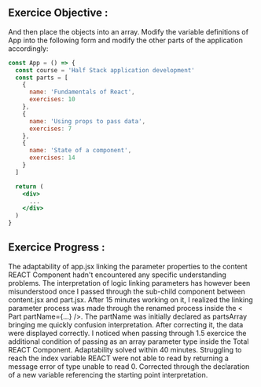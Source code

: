 ## Exercice Objective : 
And then place the objects into an array. Modify the variable definitions of App into the following form and modify the other parts of the application accordingly:

```jsx
const App = () => {
  const course = 'Half Stack application development'
  const parts = [
    {
      name: 'Fundamentals of React',
      exercises: 10
    },
    {
      name: 'Using props to pass data',
      exercises: 7
    },
    {
      name: 'State of a component',
      exercises: 14
    }
  ]

  return (
    <div>
      ...
    </div>
  )
}
```
## Exercice Progress : 
The adaptability of app.jsx linking the parameter properties to the content REACT Component hadn't encountered any specific understanding problems. The interpretation of logic linking parameters has however been misunderstood once I passed through the sub-child component between content.jsx and part.jsx. After 15 minutes working on it, I realized the linking parameter process was made through the renamed process inside the < Part partName={...} />. The partName was initially declared as partsArray bringing me quickly confusion interpretation. 
After correcting it, the data were displayed correctly. 
I noticed when passing through 1.5 exercice the additional condition of passing as an array parameter type inside the Total REACT Component. Adaptability solved within 40 minutes. Struggling to reach the index variable REACT were not able to read by returning a message error of type unable to read 0.
Corrected through the declaration of a new variable referencing the starting point interpretation. 
